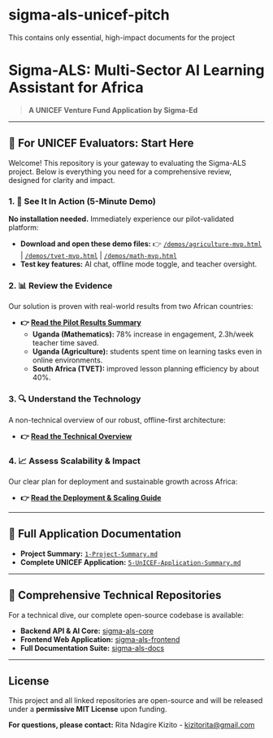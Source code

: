 # sigma-als-unicef-pitch
This contains only essential, high-impact documents for the project
# Sigma-ALS: Multi-Sector AI Learning Assistant for Africa

> **A UNICEF Venture Fund Application by  Sigma-Ed**

---

## 🎯 For UNICEF Evaluators: Start Here

Welcome! This repository is your gateway to evaluating the Sigma-ALS project. Below is everything you need for a comprehensive review, designed for clarity and impact.

### 1. 🚀 See It In Action (5-Minute Demo)
**No installation needed.** Immediately experience our pilot-validated platform:
*   **Download and open these demo files:** 👉 [`/demos/agriculture-mvp.html`](/demos/agriculture-mvp.html) | [`/demos/tvet-mvp.html`](/demos/tvet-mvp.html) | [`/demos/math-mvp.html`](/demos/math-mvp.html)
*   **Test key features:** AI chat, offline mode toggle, and teacher oversight.

### 2. 📊 Review the Evidence
Our solution is proven with real-world results from two African countries:
*   **👉 [Read the Pilot Results Summary](2-Simulated-Pilot-Results.md)**
    *   **Uganda (Mathematics):** 78% increase in engagement, 2.3h/week teacher time saved.
    *   **Uganda (Agriculture):** students spent time on learning tasks even in online environments. 
    *   **South Africa (TVET):** improved lesson planning efficiency by about 40%.


### 3. 🔍 Understand the Technology
A non-technical overview of our robust, offline-first architecture:
*   **👉 [Read the Technical Overview](3-Technical-Overview.md)**

### 4. 📈 Assess Scalability & Impact
Our clear plan for deployment and sustainable growth across Africa:
*   **👉 [Read the Deployment & Scaling Guide](4-Deployment-Guide.md)**

---

## 📄 Full Application Documentation
*   **Project Summary:** [`1-Project-Summary.md`](1-Project-Summary.md)
*   **Complete UNICEF Application:** [`5-UnICEF-Application-Summary.md`](5-UNICEF-Application-Summary.md)

---

## 🔗 Comprehensive Technical Repositories
For a technical dive, our complete open-source codebase is available:
*   **Backend API & AI Core:** [sigma-als-core](https://github.com/Sigma-ed/sigma-als-core)
*   **Frontend Web Application:** [sigma-als-frontend](https://github.com/Sigma-ed/sigma-als-frontend)
*   **Full Documentation Suite:** [sigma-als-docs](https://github.com/Sigma-ed/sigma-als-docs)

---

## **License**
This project and all linked repositories are open-source and will be released under a **permissive MIT License** upon funding.

**For questions, please contact:** Rita Ndagire Kizito - kizitorita@gmail.com
